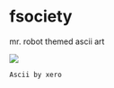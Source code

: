 # fsociety
mr. robot themed ascii art


![](https://cdn.awsli.com.br/600x450/61/61161/produto/13662342/66cd8995d4.jpg)

`Ascii by xero`
